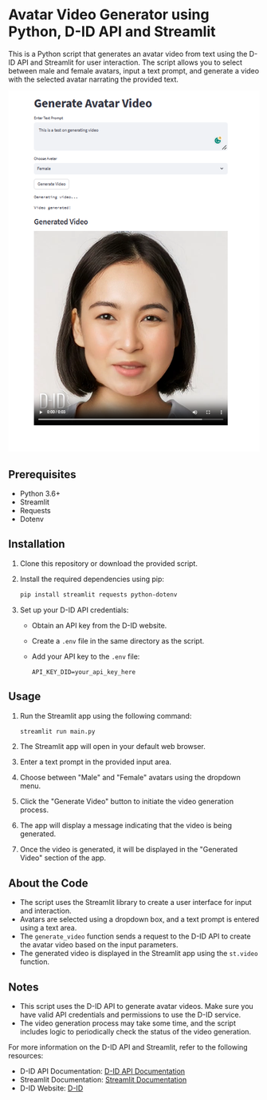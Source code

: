 # Avatar Video Generator using Python, D-ID API and Streamlit

This is a Python script that generates an avatar video from text using the D-ID API and Streamlit for user interaction. 
The script allows you to select between male and female avatars, input a text prompt, and generate a video with the selected avatar 
narrating the provided text.

![Example Output](images/output.png)
## Prerequisites

- Python 3.6+
- Streamlit
- Requests
- Dotenv

## Installation

1. Clone this repository or download the provided script.

2. Install the required dependencies using pip:

   ```bash
   pip install streamlit requests python-dotenv
   ```

3. Set up your D-ID API credentials:
   - Obtain an API key from the D-ID website.
   - Create a `.env` file in the same directory as the script.
   - Add your API key to the `.env` file:

     ```env
     API_KEY_DID=your_api_key_here
     ```

## Usage

1. Run the Streamlit app using the following command:

   ```bash
   streamlit run main.py
   ```

2. The Streamlit app will open in your default web browser.

3. Enter a text prompt in the provided input area.

4. Choose between "Male" and "Female" avatars using the dropdown menu.

5. Click the "Generate Video" button to initiate the video generation process.

6. The app will display a message indicating that the video is being generated.

7. Once the video is generated, it will be displayed in the "Generated Video" section of the app.

## About the Code

- The script uses the Streamlit library to create a user interface for input and interaction.
- Avatars are selected using a dropdown box, and a text prompt is entered using a text area.
- The `generate_video` function sends a request to the D-ID API to create the avatar video based on the input parameters.
- The generated video is displayed in the Streamlit app using the `st.video` function.

## Notes

- This script uses the D-ID API to generate avatar videos. Make sure you have valid API credentials and permissions to use the D-ID service.
- The video generation process may take some time, and the script includes logic to periodically check the status of the video generation.


For more information on the D-ID API and Streamlit, refer to the following resources:
- D-ID API Documentation: [D-ID API Documentation](https://docs.d-id.com/)
- Streamlit Documentation: [Streamlit Documentation](https://docs.streamlit.io/)
- D-ID Website: [D-ID](https://d-id.com/)
